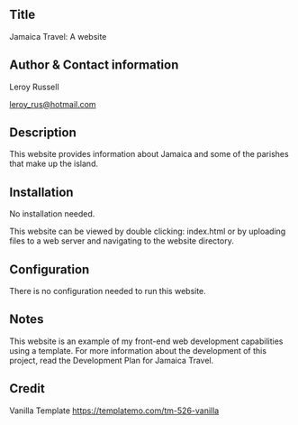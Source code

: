Title
-----------
Jamaica Travel: A website

Author & Contact information
-----------
Leroy Russell 

leroy_rus@hotmail.com

Description
-----------
This website provides information about Jamaica and some of the parishes that make up the island.
 
Installation
------------
No installation needed.

This website can be viewed by double clicking: index.html 
or by uploading files to a web server and navigating to the website directory.

Configuration
-------------
There is no configuration needed to run this website.

Notes
-----
This website is an example of my front-end web development capabilities using a template. For more information about the development of this project, read the Development Plan for Jamaica Travel.

Credit
------
Vanilla Template
https://templatemo.com/tm-526-vanilla

